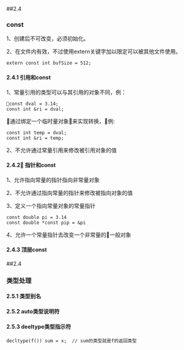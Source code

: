 ##2.4
### const
1、创建后不可改变，必须初始化。

2、在文件内有效，不过使用extern关键字加以限定可以被其他文件使用。

    extern const int bufSize = 512;

#### 2.4.1 引用和const

1、常量引用的类型可以与其引用的对象不同，例：

    const dval = 3.14;
    const int &ri = dval;

通过绑定一个临时量对象来实现转换，例:

    const int temp = dval;
    const int &ri = temp;

2、不允许通过常量引用来修改被引用对象的值

#### 2.4.2 指针和const

1、允许指向常量的指针指向非常量对象

2、不允许通过指向常量的指针来修改被指向对象的值

3、定义一个指向常量对象的常量指针

    const double pi = 3.14
    const double *const pip = &pi

4、允许一个常量指针去改变一个非常量的一般对象

#### 2.4.3 顶层const

##2.4
### 类型处理
#### 2.5.1 类型别名
#### 2.5.2 auto类型说明符
#### 2.5.3 deeltype类型指示符

    decltype(f()) sum = x;  // sum的类型就是f的返回类型
